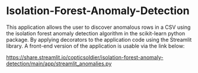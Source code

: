 # Isolation-Forest-Anomaly-Detection
This application allows the user to discover anomalous rows in a CSV using the isolation forest anomaly detection algorithm in the scikit-learn python package. By applying decorators to the application code using the Streamlit library. A front-end version of the application is usable via the link below:

https://share.streamlit.io/copticsoldier/isolation-forest-anomaly-detection/main/app/streamlit_anomalies.py
